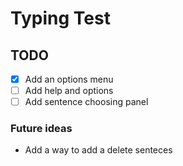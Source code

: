 # Typing Test
## TODO

- [x] Add an options menu
- [ ] Add help and options
- [ ] Add sentence choosing panel

### Future ideas
- Add a way to add a delete senteces
